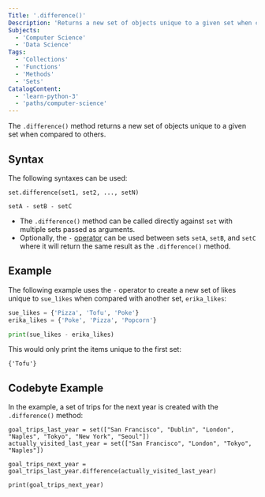 ```yaml
---
Title: '.difference()'
Description: 'Returns a new set of objects unique to a given set when compared to others.'
Subjects:
  - 'Computer Science'
  - 'Data Science'
Tags:
  - 'Collections'
  - 'Functions'
  - 'Methods'
  - 'Sets'
CatalogContent:
  - 'learn-python-3'
  - 'paths/computer-science'
---
```


The `.difference()` method returns a new set of objects unique to a given set when compared to others.

## Syntax

The following syntaxes can be used:

```pseudo
set.difference(set1, set2, ..., setN)

setA - setB - setC
```

- The `.difference()` method can be called directly against `set` with multiple sets passed as arguments.
- Optionally, the `-` [operator](https://www.codecademy.com/resources/docs/python/operators) can be used between sets `setA`, `setB`, and `setC` where it will return the same result as the `.difference()` method.

## Example

The following example uses the `-` operator to create a new set of likes unique to `sue_likes` when compared with another set, `erika_likes`:

```py
sue_likes = {'Pizza', 'Tofu', 'Poke'}
erika_likes = {'Poke', 'Pizza', 'Popcorn'}

print(sue_likes - erika_likes)
```

This would only print the items unique to the first set:

```shell
{'Tofu'}
```

## Codebyte Example

In the example, a set of trips for the next year is created with the `.difference()` method:

```codebyte/python
goal_trips_last_year = set(["San Francisco", "Dublin", "London", "Naples", "Tokyo", "New York", "Seoul"])
actually_visited_last_year = set(["San Francisco", "London", "Tokyo", "Naples"])

goal_trips_next_year = goal_trips_last_year.difference(actually_visited_last_year)

print(goal_trips_next_year)
```
